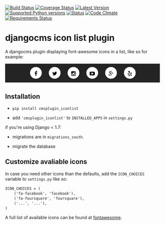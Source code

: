 [![Build Status](https://travis-ci.org/creimers/cmsplugin_iconlist.svg?branch=develop)](https://travis-ci.org/creimers/cmsplugin_iconlist)
[![Coverage Status](https://coveralls.io/repos/creimers/cmsplugin_iconlist/badge.svg?branch=develop)](https://coveralls.io/r/creimers/cmsplugin_iconlist?branch=develop)
[![Latest Version](https://img.shields.io/pypi/v/cmsplugin_iconlist.svg)](https://pypi.python.org/pypi/cmsplugin_iconlist)
[![Supported Python versions](https://img.shields.io/pypi/pyversions/cmsplugin_iconlist.svg)](https://pypi.python.org/pypi/cmsplugin_iconlist)
[![Status](https://img.shields.io/pypi/status/cmsplugin_iconlist.svg)](https://pypi.python.org/pypi/cmsplugin_iconlist)
[![Code Climate](https://codeclimate.com/github/creimers/cmsplugin_iconlist/badges/gpa.svg)](https://codeclimate.com/github/creimers/cmsplugin_iconlist)
[![Requirements Status](https://requires.io/github/creimers/cmsplugin_iconlist/requirements.svg?branch=develop)](https://requires.io/github/creimers/cmsplugin_iconlist/requirements/?branch=develop)
# djangocms icon list plugin

A djangocms plugin displaying font-awesome icons in a list, like so for example:

![preview](preview.png)

## Installation

* ``pip install cmsplugin_iconlist``

* add ``'cmsplugin_iconlist'`` to ``INSTALLED_APPS`` in ``settings.py``

if you're using Django < 1.7:

* migrations are in ``migrations_south``.

* migrate the database

## Customize avaliable icons

In case you need other icons than the defaults, add the ``ICON_CHOICES`` variable to ``settings.py`` like so:

```
ICON_CHOICES = (
    ('fa-facebook', 'facebook'),
    ('fa-foursquare', 'foursquare'),
    ('...', '...'),
)
```

A full list of available icons can be found at [fontawesome](http://fontawesome.io/icons/).
